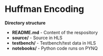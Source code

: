 # Huffman Encoding

**Directory structure**
* **README.md** - Content of the respository
* **source/** - Source in HLS
* **testbench/** - Testbench/test data in HLS
* **notebooks/** - Python code runs on PYNQ